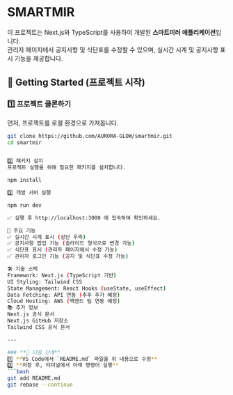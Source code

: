 # SMARTMIR

이 프로젝트는 Next.js와 TypeScript를 사용하여 개발된 **스마트미러 애플리케이션**입니다.  
관리자 페이지에서 공지사항 및 식단표를 수정할 수 있으며, 실시간 시계 및 공지사항 표시 기능을 제공합니다.

## 📌 Getting Started (프로젝트 시작)

### **1️⃣ 프로젝트 클론하기**
먼저, 프로젝트를 로컬 환경으로 가져옵니다.
```bash
git clone https://github.com/AURORA-GLOW/smartmir.git
cd smartmir


2️⃣ 패키지 설치
프로젝트 실행을 위해 필요한 패키지를 설치합니다.

npm install

3️⃣ 개발 서버 실행

npm run dev

✅ 실행 후 http://localhost:3000 에 접속하여 확인하세요.

🎯 주요 기능
✅ 실시간 시계 표시 (상단 우측)
✅ 공지사항 팝업 기능 (슬라이드 형식으로 변경 가능)
✅ 식단표 표시 (관리자 페이지에서 수정 가능)
✅ 관리자 로그인 기능 (공지 및 식단표 수정 가능)

🛠️ 기술 스택
Framework: Next.js (TypeScript 기반)
UI Styling: Tailwind CSS
State Management: React Hooks (useState, useEffect)
Data Fetching: API 연동 (추후 추가 예정)
Cloud Hosting: AWS (백엔드 팀 연동 예정)
📚 추가 정보
Next.js 공식 문서
Next.js GitHub 저장소
Tailwind CSS 공식 문서

---

### **📌 다음 단계**
1️⃣ **VS Code에서 `README.md` 파일을 위 내용으로 수정**  
2️⃣ **저장 후, 터미널에서 아래 명령어 실행**
```bash
git add README.md
git rebase --continue
